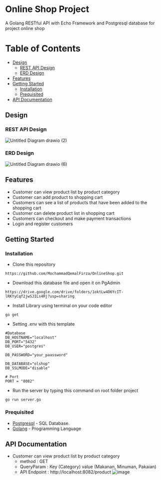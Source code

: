 # Online Shop Project

A Golang RESTful API with Echo Framework and Postgresql database for project online shop

# Table of Contents

* [Design](#design)
  * [REST API Design](#rest-api-design)
  * [ERD Design](#erd-design)
* [Features](#features)
* [Getting Started](#getting-started)
  * [Installation](#installation)
  * [Prequisited](#prequisited)
* [API Documentation](#api-documentation)

## Design 
### REST API Design
![Untitled Diagram drawio (2)](https://github.com/MochammadQemalFirza/OnlineShop/assets/90755886/26b3d058-96f4-4aa0-9425-a1f7f6423739)

### ERD Design
![Untitled Diagram drawio (6)](https://github.com/MochammadQemalFirza/OnlineShop/assets/90755886/c4106053-597f-46c2-b683-cf5794a760cc)

## Features
* Customer can view product list by product category
* Customer can add product to shopping cart
* Customers can see a list of products that have been added to the shopping cart
* Customer can delete product list in shopping cart
* Customers can checkout and make payment transactions
* Login and register customers

## Getting Started
### Installation
* Clone this repository
```
https://github.com/MochammadQemalFirza/OnlineShop.git
```
* Download this database file and open it on PgAdmin 
```
https://drive.google.com/drive/folders/1oktLw4O6YcIT-lRKYyCqf2jwSJILs4Rj?usp=sharing
```
* Install Library using terminal on your code editor
```
go get
```
* Setting .env with this template
```
#Database
DB_HOSTNAME="localhost"
DB_PORT="5432"
DB_USER="postgres"

DB_PASSWORD="your_paassword"

DB_DATABASE="olshop"
DB_SSLMODE="disable"

# Port
PORT = "8082"
```
* Run the server by typing this command on root folder project
```
go run server.go
```
### Prequisited
* [Postgresql](https://www.postgresql.org/download/) - SQL Database.
* [Golang](https://go.dev/dl/) - Programming Language


## API Documentation
* Customer can view product list by product category
  - method : GET
  - QueryParam : Key (Category) value (Makanan, Minuman, Pakaian)
  - API Endpoint : http://localhost:8082/product
  ![image](https://github.com/MochammadQemalFirza/OnlineShop/assets/90755886/3bdaa516-36d7-4fb6-897b-4eecc2f3993f)

